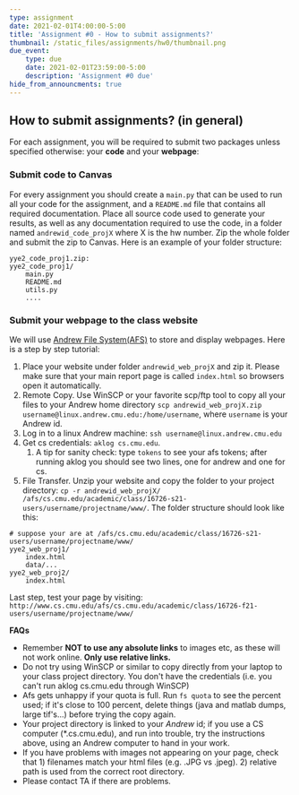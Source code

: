 ```yaml
---
type: assignment
date: 2021-02-01T4:00:00-5:00
title: 'Assignment #0 - How to submit assignments?'
thumbnail: /static_files/assignments/hw0/thumbnail.png
due_event:
    type: due
    date: 2021-02-01T23:59:00-5:00
    description: 'Assignment #0 due'
hide_from_announcments: true
---
```


## How to submit assignments? (in general) 
For each assignment, you will be required to submit two packages unless specified otherwise:  your __code__ and your __webpage__:
### Submit code to Canvas
For every assignment you should create a `main.py` that can be used to run all your code for the assignment, and a `README.md` file that contains all required documentation. Place all source code used to generate your results, as well as any documentation required to use the code, in a folder named `andrewid_code_projX` where X is the hw number. Zip the whole folder and submit the zip to Canvas. Here is an example of your folder structure:
```angular2html
yye2_code_proj1.zip:
yye2_code_proj1/
    main.py
    README.md
    utils.py
    ....
```
### Submit your webpage to the class website
We will use [Andrew File System(AFS)](https://www.cmu.edu/computing/services/comm-collab/collaboration/afs/how-to/index.html) to store and display webpages. Here is a step by step tutorial: 
1. Place your website under folder `andrewid_web_projX` and zip it. Please make sure that your main report page is called `index.html` so browsers open it automatically.
1. Remote Copy. Use WinSCP or your favorite scp/ftp tool to copy all your files to your Andrew home directory `scp andrewid_web_projX.zip username@linux.andrew.cmu.edu:/home/username`, where `username` is your Andrew id.
1. Log in to a linux Andrew machine: `ssh username@linux.andrew.cmu.edu`
1. Get cs credentials: `aklog cs.cmu.edu`. 
     1. A tip for sanity check: type `tokens` to see your afs tokens; after running aklog you should see two lines, one for andrew and one for cs.
1. File Transfer.  Unzip your website and copy the folder to your project directory: `cp -r andrewid_web_projX/ /afs/cs.cmu.edu/academic/class/16726-s21-users/username/projectname/www/`. The folder structure should look like this:
```angular2html
# suppose your are at /afs/cs.cmu.edu/academic/class/16726-s21-users/username/projectname/www/
yye2_web_proj1/
    index.html
    data/...
yye2_web_proj2/
    index.html
``` 
Last step, test your page by visiting: `http://www.cs.cmu.edu/afs/cs.cmu.edu/academic/class/16726-f21-users/username/projectname/www/
`

__FAQs__
- Remember __NOT to use any absolute links__ to images etc, as these will not work online. __Only use relative links.__
-   Do not try using WinSCP or similar to copy directly from your laptop to your class project directory. You don't have the credentials (i.e. you can't run aklog cs.cmu.edu through WinSCP)
- Afs gets unhappy if your quota is full. Run `fs quota` to see the percent used; if it's close to 100 percent, delete things (java and matlab dumps, large tif's...) before trying the copy again.
- Your project directory is linked to your _Andrew_ id; if you use a CS computer (*.cs.cmu.edu), and run into trouble, try the instructions above, using an Andrew computer to hand in your work.
- If you have problems with images not appearing on your page, check that 1) filenames match your html files (e.g. .JPG vs .jpeg). 2) relative path is used from the correct root directory. 
- Please contact TA if there are problems. 